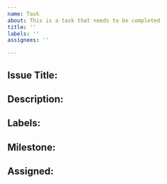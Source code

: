 ```yaml
---
name: Task
about: This is a task that needs to be completed
title: ''
labels: ''
assignees: ''

---
```


## Issue Title: 

## Description: 

## Labels: 

## Milestone: 

## Assigned:
